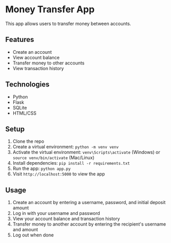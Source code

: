 # Money Transfer App

This app allows users to transfer money between accounts.

## Features

- Create an account 
- View account balance
- Transfer money to other accounts
- View transaction history

## Technologies

- Python
- Flask 
- SQLite
- HTML/CSS

## Setup

1. Clone the repo
2. Create a virtual environment: `python -m venv venv`
3. Activate the virtual environment: `venv\Scripts\activate` (Windows) or `source venv/bin/activate` (Mac/Linux)
4. Install dependencies: `pip install -r requirements.txt`
5. Run the app: `python app.py`
6. Visit `http://localhost:5000` to view the app

## Usage

1. Create an account by entering a username, password, and initial deposit amount
2. Log in with your username and password
3. View your account balance and transaction history
4. Transfer money to another account by entering the recipient's username and amount
5. Log out when done
